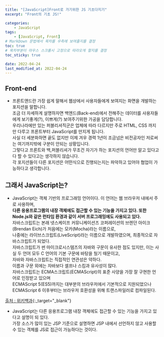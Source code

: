 ```yaml
---
title: "[JavaScript]Front로 가기위한 JS 기초다지기"
excerpt: "Front의 기초 JS!"

categories:
    - JavaScript
tags:
    - [JavaScript, Front]
# MarkDown 문법에서 목차를 우측에 보여줄지를 결정
toc: true
# 목차부분이 마우스 스크롤시 고정으로 따라오게 할지를 결정
toc_sticky: true

date: 2022-04-24
last_modified_at: 2022-04-24
---
```


## Front-end
- 프론트앤드란 가장 쉽게 말해서 웹상에서 사용자들에게 보여지는 화면을 개발하는 포지션을 말합니다.    
조금 더 자세하게 설명하자면 백엔드(Back-end)에서 전해주는 데이터를 사용자들에게 보기좋게(?), 이쁘게(?) 보여주기위한 가공을 담당합니다.    
우리나라에만 있는 퍼블리셔직군은 업체에 따라 다르지만 주로 HTML, CSS 까지만 다루고 프론트부터 JavaScript를 만지게 됩니다.   
사실 더 세분화하면 끝도 없지만 이제 겨우 경력 1년이 조금넘은 비전공자인 저로써는 여기까지밖에 구분이 안되는 상황입니다.    
그렇다고 프론트와 백,퍼블리셔가 무조건 자기가 하는 포지션의 언어만 알고 있다고 다 할 수 있다고는 생각하지 않습니다.   
각 포지션들이 다른 포지션은 어떤식으로 진행되는지는 파악하고 있어야 협업이 가능하다고 생각합니다.

## 그래서 JavaScript는?
- JavaScript는 객체 기반의 프로그래밍 언어이다. 이 언어는 웹 브라우저 내에서 주로 사용하며,   
**다른 응용프로그램의 내장 객체에도 접근할 수 있는 기능을 가지고 있다. 또한 Node.js와 같은 런타임 환경과 같이 서버 프로그래밍에도 사용되고 있다.**    
자바스크립트는 본래 넷스케이프 커뮤니케이션즈 코퍼레이션의 브렌던 아이크(Brendan Eich)가 처음에는 모카(Mocha)라는 이름으로,   
나중에는 라이브스크립트(LiveScript)라는 이름으로 개발하였으며, 최종적으로 자바스크립트가 되었다.    
자바스크립트가 썬 마이크로시스템즈의 자바와 구문이 유사한 점도 있지만, 이는 사실 두 언어 모두 C 언어의 기본 구문에 바탕을 뒀기 때문이고,    
자바와 자바스크립트는 직접적인 연관성은 약하다.    
이름과 구문 외에는 자바보다 셀프나 스킴과 유사성이 많다.    
자바스크립트는 ECMA스크립트(ECMAScript)의 표준 사양을 가장 잘 구현한 언어로 인정받고 있으며   
 ECMAScript 5(ES5)까지는 대부분의 브라우저에서 기본적으로 지원되었으나 ECMAScript 6 이후부터는 브라우저 호환성을 위해 트랜스파일러로 컴파일된다.

 [출처 : 위키백과](https://ko.wikipedia.org/wiki/%EC%9E%90%EB%B0%94%EC%8A%A4%ED%81%AC%EB%A6%BD%ED%8A%B8){:_target="_blank"}

 - JavaScript는 다른 응용프로그램 내장 객체에도 접근할 수 있는 기능을 가지고 있다고 설명이 되 있다.   
가장 소스가 많이 있는 JSP 기준으로 설명하면 JSP 내에서 선언하지 않고 사용할 수 있는 객체를 JS로 접근이 가능하다는 것이다.


